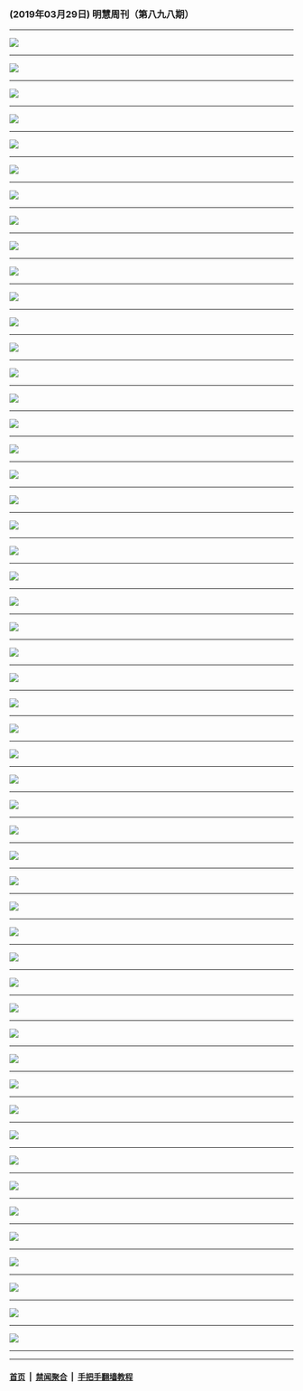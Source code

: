 ### (2019年03月29日) 明慧周刊（第八九八期） 

---

<img src="http://qikan.minghui.org/mhqkpage/qikanimage/2019/03/29/mhweekly898_read-online1.png"/><hr/>
<img src="http://qikan.minghui.org/mhqkpage/qikanimage/2019/03/29/mhweekly898_read-online2.png"/><hr/>
<img src="http://qikan.minghui.org/mhqkpage/qikanimage/2019/03/29/mhweekly898_read-online3.png"/><hr/>
<img src="http://qikan.minghui.org/mhqkpage/qikanimage/2019/03/29/mhweekly898_read-online4.png"/><hr/>
<img src="http://qikan.minghui.org/mhqkpage/qikanimage/2019/03/29/mhweekly898_read-online5.png"/><hr/>
<img src="http://qikan.minghui.org/mhqkpage/qikanimage/2019/03/29/mhweekly898_read-online6.png"/><hr/>
<img src="http://qikan.minghui.org/mhqkpage/qikanimage/2019/03/29/mhweekly898_read-online7.png"/><hr/>
<img src="http://qikan.minghui.org/mhqkpage/qikanimage/2019/03/29/mhweekly898_read-online8.png"/><hr/>
<img src="http://qikan.minghui.org/mhqkpage/qikanimage/2019/03/29/mhweekly898_read-online9.png"/><hr/>
<img src="http://qikan.minghui.org/mhqkpage/qikanimage/2019/03/29/mhweekly898_read-online10.png"/><hr/>
<img src="http://qikan.minghui.org/mhqkpage/qikanimage/2019/03/29/mhweekly898_read-online11.png"/><hr/>
<img src="http://qikan.minghui.org/mhqkpage/qikanimage/2019/03/29/mhweekly898_read-online12.png"/><hr/>
<img src="http://qikan.minghui.org/mhqkpage/qikanimage/2019/03/29/mhweekly898_read-online13.png"/><hr/>
<img src="http://qikan.minghui.org/mhqkpage/qikanimage/2019/03/29/mhweekly898_read-online14.png"/><hr/>
<img src="http://qikan.minghui.org/mhqkpage/qikanimage/2019/03/29/mhweekly898_read-online15.png"/><hr/>
<img src="http://qikan.minghui.org/mhqkpage/qikanimage/2019/03/29/mhweekly898_read-online16.png"/><hr/>
<img src="http://qikan.minghui.org/mhqkpage/qikanimage/2019/03/29/mhweekly898_read-online17.png"/><hr/>
<img src="http://qikan.minghui.org/mhqkpage/qikanimage/2019/03/29/mhweekly898_read-online18.png"/><hr/>
<img src="http://qikan.minghui.org/mhqkpage/qikanimage/2019/03/29/mhweekly898_read-online19.png"/><hr/>
<img src="http://qikan.minghui.org/mhqkpage/qikanimage/2019/03/29/mhweekly898_read-online20.png"/><hr/>
<img src="http://qikan.minghui.org/mhqkpage/qikanimage/2019/03/29/mhweekly898_read-online21.png"/><hr/>
<img src="http://qikan.minghui.org/mhqkpage/qikanimage/2019/03/29/mhweekly898_read-online22.png"/><hr/>
<img src="http://qikan.minghui.org/mhqkpage/qikanimage/2019/03/29/mhweekly898_read-online23.png"/><hr/>
<img src="http://qikan.minghui.org/mhqkpage/qikanimage/2019/03/29/mhweekly898_read-online24.png"/><hr/>
<img src="http://qikan.minghui.org/mhqkpage/qikanimage/2019/03/29/mhweekly898_read-online25.png"/><hr/>
<img src="http://qikan.minghui.org/mhqkpage/qikanimage/2019/03/29/mhweekly898_read-online26.png"/><hr/>
<img src="http://qikan.minghui.org/mhqkpage/qikanimage/2019/03/29/mhweekly898_read-online27.png"/><hr/>
<img src="http://qikan.minghui.org/mhqkpage/qikanimage/2019/03/29/mhweekly898_read-online28.png"/><hr/>
<img src="http://qikan.minghui.org/mhqkpage/qikanimage/2019/03/29/mhweekly898_read-online29.png"/><hr/>
<img src="http://qikan.minghui.org/mhqkpage/qikanimage/2019/03/29/mhweekly898_read-online30.png"/><hr/>
<img src="http://qikan.minghui.org/mhqkpage/qikanimage/2019/03/29/mhweekly898_read-online31.png"/><hr/>
<img src="http://qikan.minghui.org/mhqkpage/qikanimage/2019/03/29/mhweekly898_read-online32.png"/><hr/>
<img src="http://qikan.minghui.org/mhqkpage/qikanimage/2019/03/29/mhweekly898_read-online33.png"/><hr/>
<img src="http://qikan.minghui.org/mhqkpage/qikanimage/2019/03/29/mhweekly898_read-online34.png"/><hr/>
<img src="http://qikan.minghui.org/mhqkpage/qikanimage/2019/03/29/mhweekly898_read-online35.png"/><hr/>
<img src="http://qikan.minghui.org/mhqkpage/qikanimage/2019/03/29/mhweekly898_read-online36.png"/><hr/>
<img src="http://qikan.minghui.org/mhqkpage/qikanimage/2019/03/29/mhweekly898_read-online37.png"/><hr/>
<img src="http://qikan.minghui.org/mhqkpage/qikanimage/2019/03/29/mhweekly898_read-online38.png"/><hr/>
<img src="http://qikan.minghui.org/mhqkpage/qikanimage/2019/03/29/mhweekly898_read-online39.png"/><hr/>
<img src="http://qikan.minghui.org/mhqkpage/qikanimage/2019/03/29/mhweekly898_read-online40.png"/><hr/>
<img src="http://qikan.minghui.org/mhqkpage/qikanimage/2019/03/29/mhweekly898_read-online41.png"/><hr/>
<img src="http://qikan.minghui.org/mhqkpage/qikanimage/2019/03/29/mhweekly898_read-online42.png"/><hr/>
<img src="http://qikan.minghui.org/mhqkpage/qikanimage/2019/03/29/mhweekly898_read-online43.png"/><hr/>
<img src="http://qikan.minghui.org/mhqkpage/qikanimage/2019/03/29/mhweekly898_read-online44.png"/><hr/>
<img src="http://qikan.minghui.org/mhqkpage/qikanimage/2019/03/29/mhweekly898_read-online45.png"/><hr/>
<img src="http://qikan.minghui.org/mhqkpage/qikanimage/2019/03/29/mhweekly898_read-online46.png"/><hr/>
<img src="http://qikan.minghui.org/mhqkpage/qikanimage/2019/03/29/mhweekly898_read-online47.png"/><hr/>
<img src="http://qikan.minghui.org/mhqkpage/qikanimage/2019/03/29/mhweekly898_read-online48.png"/><hr/>
<img src="http://qikan.minghui.org/mhqkpage/qikanimage/2019/03/29/mhweekly898_read-online49.png"/><hr/>
<img src="http://qikan.minghui.org/mhqkpage/qikanimage/2019/03/29/mhweekly898_read-online50.png"/><hr/>
<img src="http://qikan.minghui.org/mhqkpage/qikanimage/2019/03/29/mhweekly898_read-online51.png"/><hr/>
<img src="http://qikan.minghui.org/mhqkpage/qikanimage/2019/03/29/mhweekly898_read-online52.png"/><hr/>


---

#### [首页](../../../..) &nbsp;|&nbsp; [禁闻聚合](https://github.com/gfw-breaker/banned-news) &nbsp;|&nbsp; [手把手翻墙教程](https://github.com/gfw-breaker/guides) 